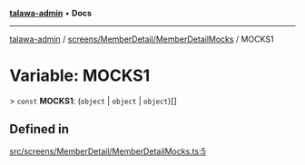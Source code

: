 [**talawa-admin**](../../../../README.md) • **Docs**

***

[talawa-admin](../../../../modules.md) / [screens/MemberDetail/MemberDetailMocks](../README.md) / MOCKS1

# Variable: MOCKS1

\> `const` **MOCKS1**: (`object` \| `object` \| `object`)[]

## Defined in

[src/screens/MemberDetail/MemberDetailMocks.ts:5](https://github.com/PalisadoesFoundation/talawa-admin/blob/4bef0939e3fab4672bfd3599312195b8557e01a3/src/screens/MemberDetail/MemberDetailMocks.ts#L5)
